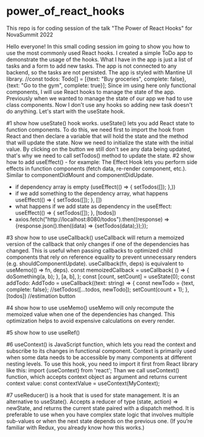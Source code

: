 # power_of_react_hooks

This repo is for coding session of the talk "The Power of React Hooks" for NovaSummit 2022

Hello everyone! In this small coding session im going to show you how to use the most commonly used React hooks.
I created a simple ToDo app to demonstrate the usage of the hooks.
What I have in the app is just a list of tasks and a form to add new tasks.
The app is not connected to any backend, so the tasks are not persisted.
The app is styled with Mantine UI library.
//const todos: Todo[] = [{text: "Buy groceries", complete: false}, {text: "Go to the gym", complete: true}];
Since im using here only functional components, I will use React hooks to manage the state of the app. Previously when 
we wanted to manage the state of our app we had to use class components.
Now I don't use any hooks so adding new task doesn't do anything. Let's start with the useState hook.

#1
show how useState() hook works.
useState() lets you add React state to function components.
To do this, we need first to import the hook from React and then declare a variable that will hold the state and the method that will update the state.
Now we need to initialize the state with the initial value. By clicking on the button we still don't see any data being updated, 
that's why we need to call setTodos() method to update the state.
#2
show how to add useEffect() - for example:
The Effect Hook lets you perform side effects in function components (fetch data, re-render component, etc.). Similar to componentDidMount and componentDidUpdate.


- if dependency array is empty
  (useEffect(() => {
  setTodos([]);
  },))
- if we add something to the dependency array, what happens
  useEffect(() => {
  setTodos([]);
  }, [])
- what happens if we add state as dependency in the useEffect:
  useEffect(() => {
  setTodos([]);
  }, [todos])
-  axios.fetch("http://localhost:8080/todos").then((response) => {response.json().then((data) => {setTodos(data);});});

#3
show how to use useCallback()
useCallback will return a memoized version of the callback that only changes if one of the dependencies has changed. 
This is useful when passing callbacks to optimized child components that rely on reference equality to prevent unnecessary renders (e.g. shouldComponentUpdate).
useCallback(fn, deps) is equivalent to useMemo(() => fn, deps).
const memoizedCallback = useCallback(
() => {
doSomething(a, b);
},
[a, b],
);
const [count, setCount] = useState(0);
const addTodo: AddTodo = useCallback((text: string) => {
const newTodo = {text, complete: false};
//setTodos([...todos, newTodo]);
setCount(count + 1);
}, [todos])
//estimation button

#4
show how to use useMemo()
useMemo will only recompute the memoized value when one of the dependencies has changed. 
This optimization helps to avoid expensive calculations on every render.

#5
show how to use useRef()

#6 useContext() is JavaScript function, which lets you read the context and subscribe to its changes in functional component. Context is primarily
used when some data needs to be accessible by many components at different nesting levels.
To use this hook, you need to import it first from React library like this:
import {useContext} from 'react';
Than we call useContext() function, which accepts context object as argument and returns current context value:
const contextValue = useContext(MyContext);

#7 useReducer() is a hook that is used for state management. It is an alternative to useState(). Accepts a reducer of type (state, action) => newState, 
and returns the current state paired with a dispatch method.
It is preferable to use when you have complex state logic that involves multiple sub-values or when the next state depends on the previous one.
(If you’re familiar with Redux, you already know how this works.)

